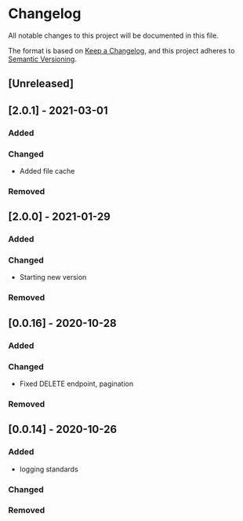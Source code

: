 # Changelog

All notable changes to this project will be documented in this file.

The format is based on [Keep a Changelog](https://keepachangelog.com/en/1.0.0/),
and this project adheres to [Semantic Versioning](https://semver.org/spec/v2.0.0.html).

## [Unreleased]

## [2.0.1] - 2021-03-01
### Added
### Changed
- Added file cache
### Removed

## [2.0.0] - 2021-01-29
### Added
### Changed
- Starting new version
### Removed

## [0.0.16] - 2020-10-28
### Added
### Changed
- Fixed DELETE endpoint, pagination 
### Removed

## [0.0.14] - 2020-10-26
### Added
- logging standards
### Changed
### Removed